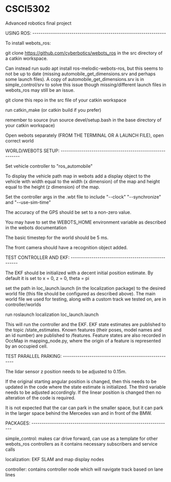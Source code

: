 # CSCI5302
Advanced robotics final project

USING ROS: -----------------------------------------------------------------

To install webots_ros: 

git clone https://github.com/cyberbotics/webots_ros in the src directory of a catkin workspace. 

Can instead run sudo apt install ros-melodic-webots-ros, but this seems to not be up to date (missing automobile_get_dimensions.srv and perhaps some launch files). A copy of automobile_get_dimensions.srv is in simple_control/srv to solve this issue though missing/different launch files in webots_ros may still be an issue.

git clone this repo in the src file of your catkin workspace

run catkin_make (or catkin build if you prefer)

remember to source (run source devel/setup.bash in the base directory of your catkin workspace)

Open webots separately (FROM THE TERMINAL OR A LAUNCH FILE), open correct world

WORLD/WEBOTS SETUP: ----------------------------------------------------------

Set vehicle controller to "ros_automobile"

To display the vehicle path map in webots add a display object to the vehicle with width equal to the width (x dimension) of the map and height equal to the height (z dimension) of the map. 

Set the controller args in the .wbt file to include "--clock" "--synchronize" and "--use-sim-time"

The accuracy of the GPS should be set to a non-zero value.

You may have to set the WEBOTS_HOME environment variable as described in the webots documentation

The basic timestep for the world should be 5 ms.

The front camera should have a recognition object added.

TEST CONTROLLER AND EKF: ----------------------------------------------------

The EKF should be initialized with a decent initial position estimate. By default it is set to x = 0, z = 0, theta = pi

set the path in loc_launch.launch (in the localization package) to the desired world file (this file should be configured as described above). The main world file we used for testing, along with a custom track we tested on, are in controller/worlds

run roslaunch localization loc_launch.launch

This will run the controller and the EKF. EKF state estimates are published to the topic /state_estimates. Known features (their poses, model names and an id number) are published to /features. Feature states are also recorded in OccMap in mapping_node.py, where the origin of a feature is represented by an occupied cell. 

TEST PARALLEL PARKING: ------------------------------------------------------

The lidar sensor z position needs to be adjusted to 0.15m.

If the original starting angular position is changed, then this needs to be updated in the code where the state estimate is initialized. The third variable needs to be adjusted accordingly. If the linear position is changed then no alteration of the code is required. 

It is not expected that the car can park in the smaller space, but it can park in the larger space behind the Mercedes van and in front of the BMW.

PACKAGES: --------------------------------------------------------------------

simple_control: makes car drive forward, can use as a template for other webots_ros controllers as it contains necessary subscribers and service calls 

localization: EKF SLAM and map display nodes

controller: contains controller node which will navigate track based on lane lines
